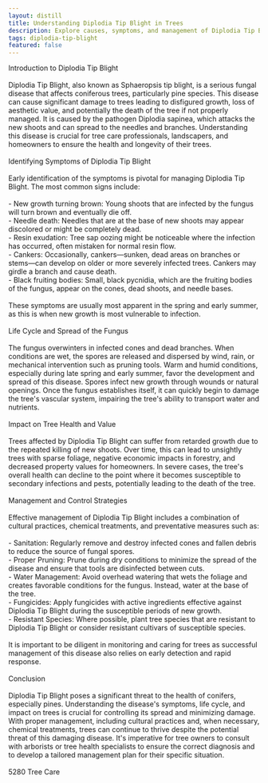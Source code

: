 ```yaml
---
layout: distill
title: Understanding Diplodia Tip Blight in Trees
description: Explore causes, symptoms, and management of Diplodia Tip Blight to secure tree health.
tags: diplodia-tip-blight
featured: false
---
```


Introduction to Diplodia Tip Blight<br /><br />Diplodia Tip Blight, also known as Sphaeropsis tip blight, is a serious fungal disease that affects coniferous trees, particularly pine species. This disease can cause significant damage to trees leading to disfigured growth, loss of aesthetic value, and potentially the death of the tree if not properly managed. It is caused by the pathogen Diplodia sapinea, which attacks the new shoots and can spread to the needles and branches. Understanding this disease is crucial for tree care professionals, landscapers, and homeowners to ensure the health and longevity of their trees.<br /><br />Identifying Symptoms of Diplodia Tip Blight<br /><br />Early identification of the symptoms is pivotal for managing Diplodia Tip Blight. The most common signs include:<br /><br />- New growth turning brown: Young shoots that are infected by the fungus will turn brown and eventually die off. <br />- Needle death: Needles that are at the base of new shoots may appear discolored or might be completely dead.<br />- Resin exudation: Tree sap oozing might be noticeable where the infection has occurred, often mistaken for normal resin flow.<br />- Cankers: Occasionally, cankers—sunken, dead areas on branches or stems—can develop on older or more severely infected trees. Cankers may girdle a branch and cause death.<br />- Black fruiting bodies: Small, black pycnidia, which are the fruiting bodies of the fungus, appear on the cones, dead shoots, and needle bases.<br /><br />These symptoms are usually most apparent in the spring and early summer, as this is when new growth is most vulnerable to infection.<br /><br />Life Cycle and Spread of the Fungus<br /><br />The fungus overwinters in infected cones and dead branches. When conditions are wet, the spores are released and dispersed by wind, rain, or mechanical intervention such as pruning tools. Warm and humid conditions, especially during late spring and early summer, favor the development and spread of this disease. Spores infect new growth through wounds or natural openings. Once the fungus establishes itself, it can quickly begin to damage the tree's vascular system, impairing the tree's ability to transport water and nutrients.<br /><br />Impact on Tree Health and Value<br /><br />Trees affected by Diplodia Tip Blight can suffer from retarded growth due to the repeated killing of new shoots. Over time, this can lead to unsightly trees with sparse foliage, negative economic impacts in forestry, and decreased property values for homeowners. In severe cases, the tree's overall health can decline to the point where it becomes susceptible to secondary infections and pests, potentially leading to the death of the tree.<br /><br />Management and Control Strategies<br /><br />Effective management of Diplodia Tip Blight includes a combination of cultural practices, chemical treatments, and preventative measures such as:<br /><br />- Sanitation: Regularly remove and destroy infected cones and fallen debris to reduce the source of fungal spores.<br />- Proper Pruning: Prune during dry conditions to minimize the spread of the disease and ensure that tools are disinfected between cuts.<br />- Water Management: Avoid overhead watering that wets the foliage and creates favorable conditions for the fungus. Instead, water at the base of the tree.<br />- Fungicides: Apply fungicides with active ingredients effective against Diplodia Tip Blight during the susceptible periods of new growth.<br />- Resistant Species: Where possible, plant tree species that are resistant to Diplodia Tip Blight or consider resistant cultivars of susceptible species.<br /><br />It is important to be diligent in monitoring and caring for trees as successful management of this disease also relies on early detection and rapid response.<br /><br />Conclusion<br /><br />Diplodia Tip Blight poses a significant threat to the health of conifers, especially pines. Understanding the disease's symptoms, life cycle, and impact on trees is crucial for controlling its spread and minimizing damage. With proper management, including cultural practices and, when necessary, chemical treatments, trees can continue to thrive despite the potential threat of this damaging disease. It's imperative for tree owners to consult with arborists or tree health specialists to ensure the correct diagnosis and to develop a tailored management plan for their specific situation.<br /><br />5280 Tree Care
